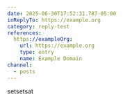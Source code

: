 ```yaml
---
date: 2025-06-30T17:52:31.787-05:00
inReplyTo: https://example.org
category: reply-test
references:
  https://exampleOrg:
    url: https://example.org
    type: entry
    name: Example Domain
channel:
  - posts
---
```


setsetsat
